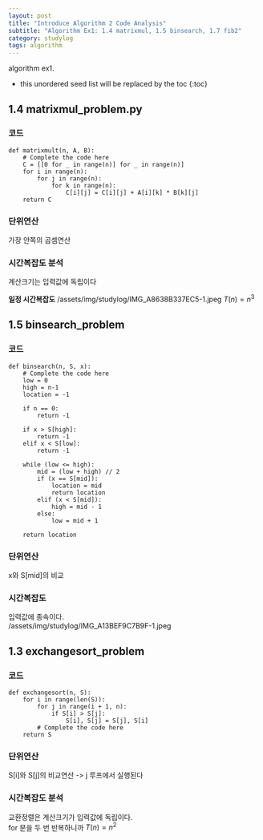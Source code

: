 ```yaml
---
layout: post
title: "Introduce Algorithm 2 Code Analysis"
subtitle: "Algorithm Ex1: 1.4 matrixmul, 1.5 binsearch, 1.7 fib2"
category: studylog
tags: algorithm
---
```


algorithm ex1.<br>

<!--more-->

* this unordered seed list will be replaced by the toc
{:toc}

## 1.4 matrixmul_problem.py

### 코드

```
def matrixmult(n, A, B):
    # Complete the code here
    C = [[0 for _ in range(n)] for _ in range(n)]
    for i in range(n):
        for j in range(n):
            for k in range(n):
                C[i][j] = C[i][j] + A[i][k] * B[k][j]
    return C
```
### 단위연산
가장 안쪽의 곱셈연산<br>

### 시간복잡도 분석
계산크기는 입력값에 독립이다<br>

**일정 시간복잡도**
/assets/img/studylog/IMG_A8638B337EC5-1.jpeg
$T(n) = n^3$<br>

## 1.5 binsearch_problem

### 코드
```
def binsearch(n, S, x):
    # Complete the code here
    low = 0 
    high = n-1
    location = -1
    
    if n == 0:
        return -1
    
    if x > S[high]:
        return -1
    elif x < S[low]:
        return -1
    
    while (low <= high):
        mid = (low + high) // 2
        if (x == S[mid]):
            location = mid
            return location
        elif (x < S[mid]):
            high = mid - 1
        else:
            low = mid + 1
        
    return location
```

### 단위연산
x와 S[mid]의 비교<br>

### 시간복잡도
입력값에 종속이다.<br>
/assets/img/studylog/IMG_A13BEF9C7B9F-1.jpeg

## 1.3 exchangesort_problem

### 코드
```
def exchangesort(n, S):
    for i in range(len(S)):
        for j in range(i + 1, n):
            if S[i] > S[j]:
                S[i], S[j] = S[j], S[i]
        # Complete the code here
    return S
```
### 단위연산
S[i]와 S[j]의 비교연산 -> j 루프에서 실행된다<br>

### 시간복잡도 분석
교환정렬은 계산크기가 입력값에 독립이다.<br>
for 문을 두 번 반복하니까 $T(n) = n^2$<br>
